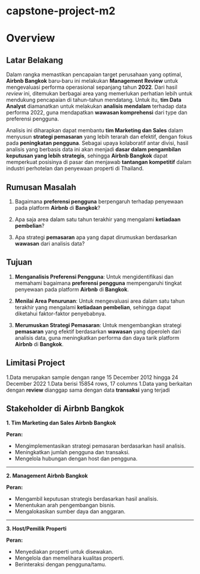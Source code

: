 # capstone-project-m2

# **Overview**
## **Latar Belakang**

Dalam rangka memastikan pencapaian target perusahaan yang optimal, **Airbnb Bangkok** baru-baru ini melakukan **Management Review** untuk mengevaluasi performa operasional sepanjang tahun **2022**. Dari hasil *review* ini, ditemukan berbagai area yang memerlukan perhatian lebih untuk mendukung pencapaian di tahun-tahun mendatang. Untuk itu, **tim Data Analyst** diamanatkan untuk melakukan **analisis mendalam** terhadap data performa 2022, guna mendapatkan **wawasan komprehensi** dari type dan preferensi pengguna.

Analisis ini diharapkan dapat membantu **tim Marketing dan Sales** dalam menyusun **strategi pemasaran** yang lebih terarah dan efektif, dengan fokus pada **peningkatan pengguna**. Sebagai upaya kolaboratif antar divisi, hasil analisis yang berbasis data ini akan menjadi **dasar dalam pengambilan keputusan yang lebih strategis**, sehingga **Airbnb Bangkok** dapat memperkuat posisinya di pasar dan menjawab **tantangan kompetitif** dalam industri perhotelan dan penyewaan properti di Thailand.

## **Rumusan Masalah**

1. Bagaimana **preferensi pengguna** berpengaruh terhadap penyewaan pada platform **Airbnb** di **Bangkok**?
   
2. Apa saja area dalam satu tahun terakhir yang mengalami **ketiadaan pembelian**?
   
3. Apa strategi **pemasaran** apa yang dapat dirumuskan berdasarkan **wawasan** dari analisis data?

## **Tujuan**

1. **Menganalisis Preferensi Pengguna**: Untuk mengidentifikasi dan memahami bagaimana **preferensi pengguna** mempengaruhi tingkat penyewaan pada platform **Airbnb** di **Bangkok**.

2. **Menilai Area Penurunan**: Untuk mengevaluasi area dalam satu tahun terakhir yang mengalami **ketiadaan pembelian**, sehingga dapat diketahui faktor-faktor penyebabnya.

3. **Merumuskan Strategi Pemasaran**: Untuk mengembangkan strategi **pemasaran** yang efektif berdasarkan **wawasan** yang diperoleh dari analisis data, guna meningkatkan performa dan daya tarik platform **Airbnb** di **Bangkok**.

## **Limitasi Project**

1.Data merupakan sample dengan range 15 December 2012 hingga 24 December 2022
1.Data berisi 15854 rows, 17 columns
1.Data yang berkaitan dengan **review** dianggap sama dengan data **transaksi** yang terjadi

## **Stakeholder di Airbnb Bangkok**

**1. Tim Marketing dan Sales Airbnb Bangkok**

**Peran:**
- Mengimplementasikan strategi pemasaran berdasarkan hasil analisis.
- Meningkatkan jumlah pengguna dan transaksi.
- Mengelola hubungan dengan host dan pengguna.

---

**2. Management Airbnb Bangkok**

**Peran:**
- Mengambil keputusan strategis berdasarkan hasil analisis.
- Menentukan arah pengembangan bisnis.
- Mengalokasikan sumber daya dan anggaran.

---

**3. Host/Pemilik Properti**

**Peran:**
- Menyediakan properti untuk disewakan.
- Mengelola dan memelihara kualitas properti.
- Berinteraksi dengan pengguna/tamu.
